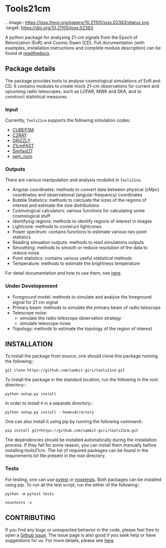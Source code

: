# Tools21cm

.. image:: https://joss.theoj.org/papers/10.21105/joss.02363/status.svg
   :target: https://doi.org/10.21105/joss.02363

A python package for analysing 21-cm signals from the Epoch of Reionization (EoR) and Cosmic Dawn (CD). Full documentation (with examples, installation instructions and complete module description) can be found at [readthedocs](https://tools21cm.readthedocs.io/).

## Package details

The package provides tools to analyse cosmological simulations of EoR and CD. It contains modules to create mock 21-cm observations for current and upcoming radio telescopes, such as LOFAR, MWA and SKA, and to construct statistical measures.

### Input

Currently, `Tools21cm` supports the following simulation codes:

* [CUBEP3M](https://github.com/jharno/cubep3m)
* [C2RAY](https://github.com/garrelt/C2-Ray3Dm)
* [GRIZZLY](https://arxiv.org/abs/1710.09397)
* [21cmFAST](https://21cmfast.readthedocs.io/en/latest/)
* [Simfast21](https://github.com/mariogrs/Simfast21)
* [sem_num](https://arxiv.org/abs/1403.0941)

### Outputs

There are various manipulation and analysis moduled in `Tools21cm`. 

* Angular coordinates: methods to convert data between physical (cMpc) coordinates and observational (angular-frequency) coordinates
* Bubble Statistics: methods to calcluate the sizes of the regions of interest and estimate the size distributions
* Cosmological calculators: various functions for calculating some cosmological stuff
* Identifying regions: methods to identify regions of interest in images
* Lightcone: methods to construct lightcones
* Power spectrum: contains functions to estimate various two point statistics
* Reading simuation outputs: methods to read simulations outputs
* Smoothing: methods to smooth or reduce resolution of the data to reduce noise
* Point statistics: contains various useful statistical methods
* Temperature: methods to estimate the brightness temperature

For detail documentation and how to use them, see [here](https://tools21cm.readthedocs.io/contents.html).

### Under Developement

* Foreground model: methods to simulate and analyse the foreground signal for 21 cm signal
* Primary beam: methods to simulate the primary beam of radio telescope
* Telescope noise: 
	* simulate the radio telescope observation strategy
	* simulate telescope noise
* Topology: methods to estimate the topology of the region of interest



## INSTALLATION

To install the package from source, one should clone this package running the following::

    git clone https://github.com/sambit-giri/tools21cm.git

To install the package in the standard location, run the following in the root directory::

    python setup.py install

In order to install it in a separate directory::

    python setup.py install --home=directory

One can also install it using pip by running the following command::

    pip install git+https://github.com/sambit-giri/tools21cm.git

The dependencies should be installed automatically during the installation process. If they fail for some reason, you can install them manually before installing tools21cm. The list of required packages can be found in the requirements.txt file present in the root directory.

### Tests

For testing, one can use [pytest](https://docs.pytest.org/en/stable/) or [nosetests](https://nose.readthedocs.io/en/latest/). Both packages can be installed using pip. To run all the test script, run the either of the following::

    python -m pytest tests
    
	nosetests -v

## CONTRIBUTING

If you find any bugs or unexpected behavior in the code, please feel free to open a [Github issue](https://github.com/sambit-giri/tools21cm/issues). The issue page is also good if you seek help or have suggestions for us. For more details, please see [here](https://tools21cm.readthedocs.io/contributing.html).
